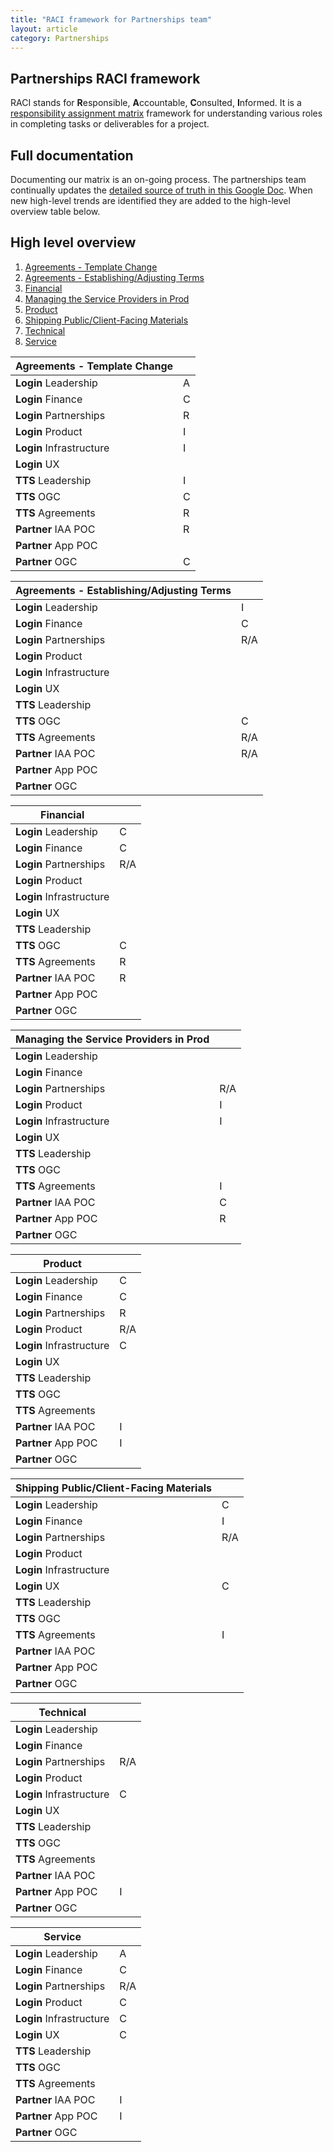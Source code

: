 ```yaml
---
title: "RACI framework for Partnerships team"
layout: article
category: Partnerships
---
```


## Partnerships RACI framework

RACI stands for **R**esponsible, **A**ccountable, **C**onsulted, **I**nformed.
It is a [responsibility assignment matrix](https://en.wikipedia.org/wiki/Responsibility_assignment_matrix) framework for understanding various roles in completing tasks or deliverables for a project.

## Full documentation

Documenting our matrix is an on-going process. The partnerships team continually updates the [detailed source of truth in this Google Doc](https://docs.google.com/spreadsheets/d/1GV9FOdXtbY4cmMupPMMz0nrhTgTWMVZkzWPXO18bEZw/edit#gid=0). When new high-level trends are identified they are added to the high-level overview table below.

## High level overview

1. [Agreements - Template Change](#agreements-template)
2. [Agreements - Establishing/Adjusting Terms](#agreements-terms)
3. [Financial](#financial)
4. [Managing the Service Providers in Prod](#service-providers)
5. [Product](#product)
6. [Shipping Public/Client-Facing Materials](#client-materials)
7. [Technical](#technical)
8. [Service](#service)

<a name="agreements-template"></a>

| Agreements - Template Change |  |
|---|-----|
| **Login** Leadership | A |
| **Login** Finance | C |
| **Login** Partnerships | R |
| **Login** Product | I |
| **Login** Infrastructure | I |
| **Login** UX |  |
| **TTS** Leadership | I |
| **TTS** OGC | C |  
| **TTS** Agreements | R |  
| **Partner** IAA POC | R  |
| **Partner** App POC |  |
| **Partner** OGC | C |

<a name="agreements-terms"></a>

| Agreements - Establishing/Adjusting Terms |  |
|---|-----|
| **Login** Leadership | I |
| **Login** Finance | C |
| **Login** Partnerships | R/A |
| **Login** Product |  |
| **Login** Infrastructure |  |
| **Login** UX |  |
| **TTS** Leadership |  |
| **TTS** OGC | C |  
| **TTS** Agreements | R/A |  
| **Partner** IAA POC | R/A  |
| **Partner** App POC |  |
| **Partner** OGC |  |

<a name="financial"></a>

| Financial |  |
|---|-----|
| **Login** Leadership | C |
| **Login** Finance | C |
| **Login** Partnerships | R/A |
| **Login** Product |  |
| **Login** Infrastructure |  |
| **Login** UX |  |
| **TTS** Leadership |  |
| **TTS** OGC | C |  
| **TTS** Agreements | R |  
| **Partner** IAA POC | R  |
| **Partner** App POC |  |
| **Partner** OGC |  |

<a name="service-providers"></a>

| Managing the Service Providers in Prod |  |
|---|-----|
| **Login** Leadership |  |
| **Login** Finance |  |
| **Login** Partnerships | R/A |
| **Login** Product | I |
| **Login** Infrastructure | I |
| **Login** UX |  |
| **TTS** Leadership |  |
| **TTS** OGC |  |  
| **TTS** Agreements | I |  
| **Partner** IAA POC | C  |
| **Partner** App POC | R |
| **Partner** OGC |  |

<a name="product"></a>

| Product |  |
|---|-----|
| **Login** Leadership | C |
| **Login** Finance | C |
| **Login** Partnerships | R |
| **Login** Product | R/A |
| **Login** Infrastructure | C |
| **Login** UX |  |
| **TTS** Leadership |  |
| **TTS** OGC |  |  
| **TTS** Agreements |  |  
| **Partner** IAA POC | I  |
| **Partner** App POC | I |
| **Partner** OGC |  |

<a name="client-materials"></a>

| Shipping Public/Client-Facing Materials |  |
|---|-----|
| **Login** Leadership | C |
| **Login** Finance | I |
| **Login** Partnerships | R/A |
| **Login** Product |  |
| **Login** Infrastructure |  |
| **Login** UX | C |
| **TTS** Leadership |  |
| **TTS** OGC |  |  
| **TTS** Agreements | I |  
| **Partner** IAA POC |   |
| **Partner** App POC |  |
| **Partner** OGC |  |

<a name="technical"></a>

| Technical |  |
|---|-----|
| **Login** Leadership |  |
| **Login** Finance |  |
| **Login** Partnerships | R/A |
| **Login** Product |  |
| **Login** Infrastructure | C |
| **Login** UX |  |
| **TTS** Leadership |  |
| **TTS** OGC |  |  
| **TTS** Agreements |  |  
| **Partner** IAA POC |  |
| **Partner** App POC | I |
| **Partner** OGC |  |

<a name="service"></a>

| Service |  |
|---|-----|
| **Login** Leadership | A |
| **Login** Finance | C |
| **Login** Partnerships | R/A |
| **Login** Product | C |
| **Login** Infrastructure | C |
| **Login** UX | C |
| **TTS** Leadership |  |
| **TTS** OGC |  |  
| **TTS** Agreements |  |  
| **Partner** IAA POC | I |
| **Partner** App POC | I |
| **Partner** OGC |  |
